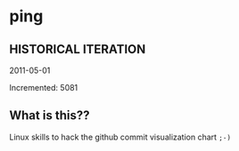 # ping

## HISTORICAL ITERATION
2011-05-01

Incremented: 5081

## What is this?? 
Linux skills to hack the github commit visualization chart `;-)`
